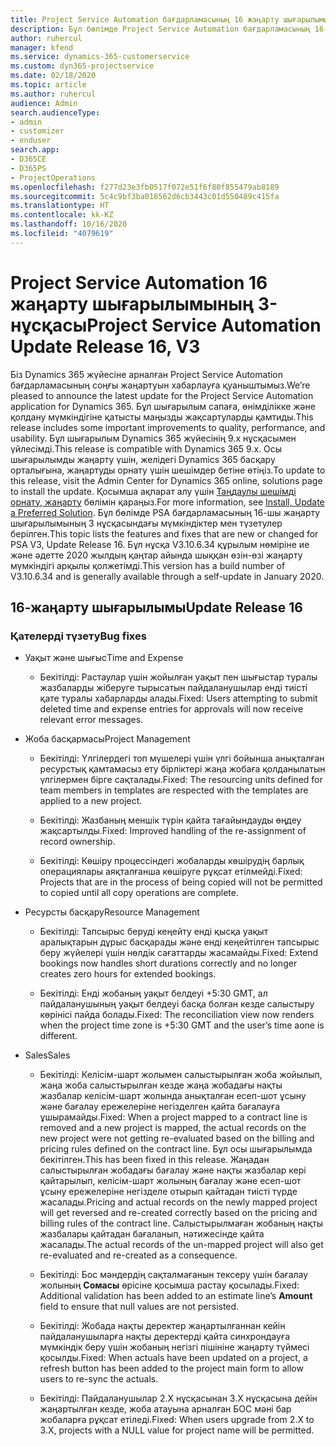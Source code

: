 ```yaml
---
title: Project Service Automation бағдарламасының 16 жаңарту шығарылымы 3-нұсқасындағы жаңалықтар немесе өзгерістер
description: Бұл бөлімде Project Service Automation бағдарламасының 16-жаңарту шығарылымының 3 нұсқасындағы қолжетімді мүмкіндіктер мен түзетулер берілген.
author: ruhercul
manager: kfend
ms.service: dynamics-365-customerservice
ms.custom: dyn365-projectservice
ms.date: 02/18/2020
ms.topic: article
ms.author: ruhercul
audience: Admin
search.audienceType:
- admin
- customizer
- enduser
search.app:
- D365CE
- D365PS
- ProjectOperations
ms.openlocfilehash: f277d23e3fb0517f072e51f6f80f855479ab8189
ms.sourcegitcommit: 5c4c9bf3ba018562d6cb3443c01d550489c415fa
ms.translationtype: HT
ms.contentlocale: kk-KZ
ms.lasthandoff: 10/16/2020
ms.locfileid: "4079619"
---
```

# <a name="project-service-automation-update-release-16-v3"></a><span data-ttu-id="d2240-103">Project Service Automation 16 жаңарту шығарылымының 3-нұсқасы</span><span class="sxs-lookup"><span data-stu-id="d2240-103">Project Service Automation Update Release 16, V3</span></span>

<span data-ttu-id="d2240-104">Біз Dynamics 365 жүйесіне арналған Project Service Automation бағдарламасының соңғы жаңартуын хабарлауға қуаныштымыз.</span><span class="sxs-lookup"><span data-stu-id="d2240-104">We’re pleased to announce the latest update for the Project Service Automation application for Dynamics 365.</span></span> <span data-ttu-id="d2240-105">Бұл шығарылым сапаға, өнімділікке және қолдану мүмкіндігіне қатысты маңызды жақсартуларды қамтиды.</span><span class="sxs-lookup"><span data-stu-id="d2240-105">This release includes some important improvements to quality, performance, and usability.</span></span>  <span data-ttu-id="d2240-106">Бұл шығарылым Dynamics 365 жүйесінің 9.x нұсқасымен үйлесімді.</span><span class="sxs-lookup"><span data-stu-id="d2240-106">This release is compatible with Dynamics 365 9.x.</span></span> <span data-ttu-id="d2240-107">Осы шығарылымды жаңарту үшін, желідегі Dynamics 365 басқару орталығына, жаңартуды орнату үшін шешімдер бетіне өтіңіз.</span><span class="sxs-lookup"><span data-stu-id="d2240-107">To update to this release, visit the Admin Center for Dynamics 365 online, solutions page to install the update.</span></span> <span data-ttu-id="d2240-108">Қосымша ақпарат алу үшін [Таңдаулы шешімді орнату, жаңарту](https://docs.microsoft.com/dynamics365/project-service/upgrade-psa-home-page) бөлімін қараңыз.</span><span class="sxs-lookup"><span data-stu-id="d2240-108">For more information, see [Install, Update a Preferred Solution](https://docs.microsoft.com/dynamics365/project-service/upgrade-psa-home-page).</span></span>
<span data-ttu-id="d2240-109">Бұл бөлімде PSA бағдарламасының 16-шы жаңарту шығарылымының 3 нұсқасындағы мүмкіндіктер мен түзетулер берілген.</span><span class="sxs-lookup"><span data-stu-id="d2240-109">This topic lists the features and fixes that are new or changed for PSA V3, Update Release 16.</span></span> <span data-ttu-id="d2240-110">Бұл нұсқа V3.10.6.34 құрылым нөміріне ие және әдетте 2020 жылдың қаңтар айында шыққан өзін-өзі жаңарту мүмкіндігі арқылы қолжетімді.</span><span class="sxs-lookup"><span data-stu-id="d2240-110">This version has a build number of V3.10.6.34 and is generally available through a self-update in January 2020.</span></span>


## <a name="update-release-16"></a><span data-ttu-id="d2240-111">16-жаңарту шығарылымы</span><span class="sxs-lookup"><span data-stu-id="d2240-111">Update Release 16</span></span>

### <a name="bug-fixes"></a><span data-ttu-id="d2240-112">Қателерді түзету</span><span class="sxs-lookup"><span data-stu-id="d2240-112">Bug fixes</span></span>

-   <span data-ttu-id="d2240-113">Уақыт және шығыс</span><span class="sxs-lookup"><span data-stu-id="d2240-113">Time and Expense</span></span>

    -   <span data-ttu-id="d2240-114">Бекітілді: Растаулар үшін жойылған уақыт пен шығыстар туралы жазбаларды жіберуге тырысатын пайдаланушылар енді тиісті қате туралы хабарларды алады.</span><span class="sxs-lookup"><span data-stu-id="d2240-114">Fixed: Users attempting to submit deleted time and expense entries for approvals will now receive relevant error messages.</span></span>

-   <span data-ttu-id="d2240-115">Жоба басқармасы</span><span class="sxs-lookup"><span data-stu-id="d2240-115">Project Management</span></span>

    -   <span data-ttu-id="d2240-116">Бекітілді: Үлгілердегі топ мүшелері үшін үлгі бойынша анықталған ресурстық қамтамасыз ету бірліктері жаңа жобаға қолданылатын үлгілермен бірге сақталады.</span><span class="sxs-lookup"><span data-stu-id="d2240-116">Fixed: The resourcing units defined for team members in templates are respected with the templates are applied to a new project.</span></span>

    -   <span data-ttu-id="d2240-117">Бекітілді: Жазбаның меншік түрін қайта тағайындауды өңдеу жақсартылды.</span><span class="sxs-lookup"><span data-stu-id="d2240-117">Fixed: Improved handling of the re-assignment of record ownership.</span></span>

    -   <span data-ttu-id="d2240-118">Бекітілді: Көшіру процессіндегі жобаларды көшірудің барлық операциялары аяқталғанша көшіруге рұқсат етілмейді.</span><span class="sxs-lookup"><span data-stu-id="d2240-118">Fixed: Projects that are in the process of being copied will not be permitted to copied until all copy operations are complete.</span></span>

-   <span data-ttu-id="d2240-119">Ресурсты басқару</span><span class="sxs-lookup"><span data-stu-id="d2240-119">Resource Management</span></span>

    -   <span data-ttu-id="d2240-120">Бекітілді: Тапсырыс беруді кеңейту енді қысқа уақыт аралықтарын дұрыс басқарады және енді кеңейтілген тапсырыс беру жүйелері үшін нөлдік сағаттарды жасамайды.</span><span class="sxs-lookup"><span data-stu-id="d2240-120">Fixed: Extend bookings now handles short durations correctly and no longer creates zero hours for extended bookings.</span></span>

    -   <span data-ttu-id="d2240-121">Бекітілді: Енді жобаның уақыт белдеуі +5:30 GMT, ал пайдаланушының уақыт белдеуі басқа болған кезде салыстыру көрінісі пайда болады.</span><span class="sxs-lookup"><span data-stu-id="d2240-121">Fixed: The reconciliation view now renders when the project time zone is +5:30 GMT and the user’s time aone is different.</span></span>

-   <span data-ttu-id="d2240-122">Sales</span><span class="sxs-lookup"><span data-stu-id="d2240-122">Sales</span></span>

    -   <span data-ttu-id="d2240-123">Бекітілді: Келісім-шарт жолымен салыстырылған жоба жойылып, жаңа жоба салыстырылған кезде жаңа жобадағы нақты жазбалар келісім-шарт жолында анықталған есеп-шот ұсыну және бағалау ережелеріне негізделген қайта бағалауға ұшырамайды.</span><span class="sxs-lookup"><span data-stu-id="d2240-123">Fixed: When a project mapped to a contract line is removed and a new project is mapped, the actual records on the new project were not getting re-evaluated based on the billing and pricing rules defined on the contract line.</span></span> <span data-ttu-id="d2240-124">Бұл осы шығарылымда бекітілген.</span><span class="sxs-lookup"><span data-stu-id="d2240-124">This has been fixed in this release.</span></span> <span data-ttu-id="d2240-125">Жаңадан салыстырылған жобадағы бағалау және нақты жазбалар кері қайтарылып, келісім-шарт жолының бағалау және есеп-шот ұсыну ережелеріне негізделе отырып қайтадан тиісті түрде жасалады.</span><span class="sxs-lookup"><span data-stu-id="d2240-125">Pricing and actual records on the newly mapped project will get reversed and re-created correctly based on the pricing and billing rules of the contract line.</span></span> <span data-ttu-id="d2240-126">Салыстырылмаған жобаның нақты жазбалары қайтадан бағаланып, нәтижесінде қайта жасалады.</span><span class="sxs-lookup"><span data-stu-id="d2240-126">The actual records of the un-mapped project will also get re-evaluated and re-created as a consequence.</span></span>

    -   <span data-ttu-id="d2240-127">Бекітілді: Бос мәндердің сақталмағанын тексеру үшін бағалау жолының **Сомасы** өрісіне қосымша растау қосылады.</span><span class="sxs-lookup"><span data-stu-id="d2240-127">Fixed: Additional validation has been added to an estimate line’s **Amount** field to ensure that null values are not persisted.</span></span>

    -   <span data-ttu-id="d2240-128">Бекітілді: Жобада нақты деректер жаңартылғаннан кейін пайдаланушыларға нақты деректерді қайта синхрондауға мүмкіндік беру үшін жобаның негізгі пішініне жаңарту түймесі қосылды.</span><span class="sxs-lookup"><span data-stu-id="d2240-128">Fixed: When actuals have been updated on a project, a refresh button has been added to the project main form to allow users to re-sync the actuals.</span></span>

    -   <span data-ttu-id="d2240-129">Бекітілді: Пайдаланушылар 2.X нұсқасынан 3.X нұсқасына дейін жаңартылған кезде, жоба атауына арналған БОС мәні бар жобаларға рұқсат етіледі.</span><span class="sxs-lookup"><span data-stu-id="d2240-129">Fixed: When users upgrade from 2.X to 3.X, projects with a NULL value for project name will be permitted.</span></span>

